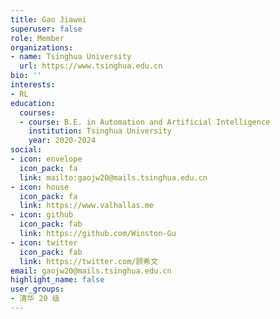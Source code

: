 ```yaml
---
title: Gao Jiawei
superuser: false
role: Member
organizations:
- name: Tsinghua University
  url: https://www.tsinghua.edu.cn
bio: ''
interests:
- RL
education:
  courses:
  - course: B.E. in Automation and Artificial Intelligence
    institution: Tsinghua University
    year: 2020-2024
social:
- icon: envelope
  icon_pack: fa
  link: mailto:gaojw20@mails.tsinghua.edu.cn
- icon: house
  icon_pack: fa
  link: https://www.valhallas.me
- icon: github
  icon_pack: fab
  link: https://github.com/Winston-Gu
- icon: twitter
  icon_pack: fab
  link: https://twitter.com/顾希文
email: gaojw20@mails.tsinghua.edu.cn
highlight_name: false
user_groups:
- 清华 20 级
---
```

